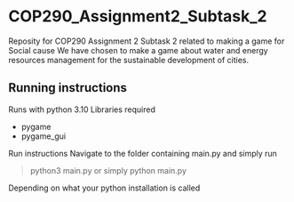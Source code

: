 # COP290_Assignment2_Subtask_2
Reposity for COP290 Assignment 2 Subtask 2 related to making a game for Social cause
We have chosen to make a game about water and energy resources management for
the sustainable development of cities.

## Running instructions
Runs with python 3.10
Libraries required
- pygame
- pygame_gui

Run instructions
Navigate to the folder containing main.py and simply run

> python3 main.py
or simply 
> python main.py

Depending on what your python installation is called
